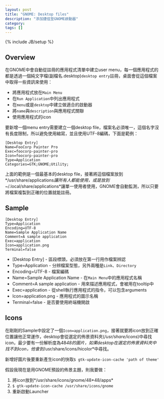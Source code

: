 ```yaml
---
layout: post
title: "GNOME: Desktop files"
description: "添加捷徑至GNOME啟動器"
category: 
tags: []
---
```

{% include JB/setup %}

## Overview ##
在GNOME中會自動從註冊的應用程式清單中建立user menu，每一個應用程式的都是透過一個純文字檔(副檔名.desktop)`desktop entry`註冊，桌面會從這個檔案中取得一些資訊來使用：

* 將應用程式放在`Main Menu`
* 在`Run Application`中列出應用程式
* 在`menu`或是`desktop`中建立做適合的啟動器
* 將`name`與`description`與應用程式關聯
* 使用應用程式的icon

要新增一個menu entry需要建立一個desktop file，檔案名必須唯一，這個名字沒有長度限制，所以避免使用縮寫，並且使用UTF-8編碼，下面是範例：

    [Desktop Entry]
    Name=FooCorp Painter Pro
    Exec=foocorp-painter-pro
    Icon=foocorp-painter-pro
    Type=Application
    Categories=GTK;GNOME;Utility;

上面的範例是一個最基本的desktop file，接著將這個檔案放到*/usr/share/applications*讓所有人都能使用，或是放到*~/.local/share/applications*讓單一使用者使用，GNOME會自動監測，所以只要將檔案複製到正確的位置就能註冊。

## Sample

    [Desktop Entry]
    Type=Application
    Encoding=UTF-8
    Name=Sample Application Name
    Comment=A sample application
    Exec=application
    Icon=application.png
    Terminal=false

* [Desktop Entry] - 區段標頭，必須放在第一行用作檔案辨認
* Type=Application - 分辨檔案型態，另外兩種是`Link`、`Directory`
* Encoding=UTF-8 - 檔案編碼
* Name=Sample Application Name - 在`Main Menu`中的應用程式名稱
* Comment=A sample application - 用來描述應用程式，會被用在tooltip中
* Exec=application - 從shell執行應用程式的指令，可以包含arguments
* Icon=application.png - 應用程式的圖示名稱
* Terminal=false - 是否要使用終端機開啟

## Icons
在剛剛的Sample中設定了一個`Icon=application.png`，接著就要將icon放到正確位置讓他正常運作，desktop會從選定的佈景資料夾(*/usr/share/icons*)中尋找icon，最少要有一份解析度為48*48的圖片，如果desktop在選定的佈景資料夾中找不到icon，他會到*/usr/share/icons/hicolor*中尋找。

新增好圖片後要重新產生icon的快取```$ gtk-update-icon-cache 'path of theme'```

假設我現在是用GNOME預設的佈景主題，則我要做：

1. 將icon放到*/usr/share/icons/gnome/48\*48/apps*
2. ```$ gtk-update-icon-cache /usr/share/icons/gnome```
3. 重新啟動Launcher
